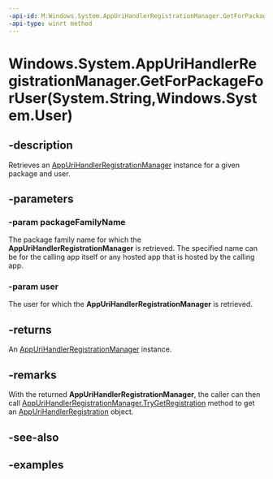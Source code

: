 ```yaml
---
-api-id: M:Windows.System.AppUriHandlerRegistrationManager.GetForPackageForUser(System.String,Windows.System.User)
-api-type: winrt method
---
```


# Windows.System.AppUriHandlerRegistrationManager.GetForPackageForUser(System.String,Windows.System.User)

<!--
public static Windows.System.AppUriHandlerRegistrationManager GetForPackageForUser (string packageFamilyName, Windows.System.User user);
-->


## -description

Retrieves an [AppUriHandlerRegistrationManager](appurihandlerregistrationmanager.md) instance for a given package and user.

## -parameters

### -param packageFamilyName

The package family name for which the **AppUriHandlerRegistrationManager** is retrieved. The specified name can be for the calling app itself or any hosted app that is hosted by the calling app. 

### -param user

The user for which the **AppUriHandlerRegistrationManager** is retrieved.

## -returns

An [AppUriHandlerRegistrationManager](appurihandlerregistrationmanager.md) instance.

## -remarks

With the returned **AppUriHandlerRegistrationManager**, the caller can then call [AppUriHandlerRegistrationManager.TryGetRegistration](appurihandlerregistrationmanager_trygetregistration_907258794.md) method to get an [AppUriHandlerRegistration](appurihandlerregistration.md) object.

## -see-also

## -examples



